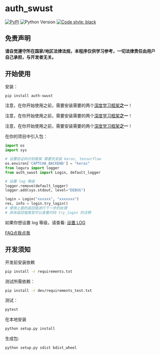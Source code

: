 # auth_swust

[![PyPI](https://img.shields.io/pypi/v/auth-swust.svg)](https://pypi.python.org/pypi/auth-swust)
![Python Version](https://img.shields.io/badge/python-3.6+-blue.svg)
[![Code style: black](https://img.shields.io/badge/code%20style-black-000000.svg)](https://github.com/psf/black)

## 免责声明

**请自觉遵守所在国家/地区法律法规，本程序仅供学习参考，一切法律责任由用户自己承担，与开发者无关。**

## 开始使用

安装：

```bash
pip install auth-swust
```

注意，在你开始使用之前，需要安装需要的两个[深度学习框架](https://github.com/BuddingLab/auth_swust/wiki/%E9%80%89%E6%8B%A9%E6%B7%B1%E5%BA%A6%E5%AD%A6%E4%B9%A0%E6%A1%86%E6%9E%B6)**之一**！

注意，在你开始使用之前，需要安装需要的两个[深度学习框架](https://github.com/BuddingLab/auth_swust/wiki/%E9%80%89%E6%8B%A9%E6%B7%B1%E5%BA%A6%E5%AD%A6%E4%B9%A0%E6%A1%86%E6%9E%B6)**之一**！

注意，在你开始使用之前，需要安装需要的两个[深度学习框架](https://github.com/BuddingLab/auth_swust/wiki/%E9%80%89%E6%8B%A9%E6%B7%B1%E5%BA%A6%E5%AD%A6%E4%B9%A0%E6%A1%86%E6%9E%B6)**之一**！

在你的项目中引入包：

```python
import os
import sys

# 设置验证码识别框架 需要先安装 keras, tensorflow
os.environ['CAPTCHA_BACKEND'] = "keras"
from loguru import logger
from auth_swust import Login, default_logger

# 设置 log 等级
logger.remove(default_logger)
logger.add(sys.stdout, level="DEBUG")

login = Login("xxxxxx", "xxxxxxx")
res, info = login.try_login()
# 使用上面的返回值进行下一步的处理
# 具体返回值类型可以查看代码 try_login 的注释
```

如果你想设置 log 等级，请查看: [设置 LOG](https://github.com/BuddingLab/auth_swust/wiki/%E8%AE%BE%E7%BD%AE-LOG)

[FAQ点我点我](https://github.com/BuddingLab/auth_swust/wiki/FAQ)

## 开发须知

开发前安装依赖  

```bash
pip install -r requirements.txt
```

测试所需依赖：

```bash
pip install -r dev/requirements_test.txt
```

测试：

```bash
pytest
```

在本地安装

```bash
python setup.py install
```

生成包:

```bash
python setup.py sdist bdist_wheel
```

